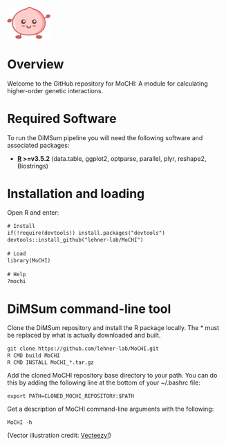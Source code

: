 <p align="left">
  <img src="./Mochi.png" width="100">
</p>

# Overview

Welcome to the GitHub repository for MoCHI: A module for calculating higher-order genetic interactions.

# Required Software

To run the DiMSum pipeline you will need the following software and associated packages:

* **[R](https://www.r-project.org/) >=v3.5.2** (data.table, ggplot2, optparse, parallel, plyr, reshape2, Biostrings)

# Installation and loading

Open R and enter:

```
# Install
if(!require(devtools)) install.packages("devtools")
devtools::install_github("lehner-lab/MoCHI")

# Load
library(MoCHI)

# Help
?mochi
```

# DiMSum command-line tool

Clone the DiMSum repository and install the R package locally. The * must be replaced by what is actually downloaded and built.

```
git clone https://github.com/lehner-lab/MoCHI.git
R CMD build MoCHI
R CMD INSTALL MoCHI_*.tar.gz
```
Add the cloned MoCHI repository base directory to your path. You can do this by adding the following line at the bottom of your ~/.bashrc file:
```
export PATH=CLONED_MOCHI_REPOSITORY:$PATH
```
Get a description of MoCHI command-line arguments with the following:
```
MoCHI -h
```




(Vector illustration credit: <a href="https://www.vecteezy.com">Vecteezy!</a>)
